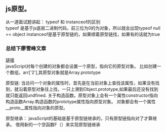 ## js原型。

从一道面试题讲起： typeof 和 instanceof的区别  
typeof 是基于js底层二进制代码，前三位为0的为对象，所以就会出现typeof null == object
instanceof是基于原型链的，如果顺着原型链找，如果有的话就为true

### 总结下廖雪峰文章
[链接](https://www.liaoxuefeng.com/wiki/1022910821149312/1023022043494624)    
javaScript对每个创建的对象都会设置一个原型，指向它的原型对象。
比如创建一个数组，arr['2'],其原型对象就是Array.prototype

原型链:  当访问一个对象的属性时，首先是在当前对象上查找该属性，如果没有找到，就沿着原型对象往上找，一只上溯到Object.prototype,如果最后还没有找到就只能返回undfined.
关于构造函数。原型对象上会有一个属性constructor指向构造函数Array.构造函数的prototype属性指向原型对象。
对象都会有一个属性__proto__属性指向对象的原型。

原型继承： 
javaScript的基础是基于原型链继承的，只有原型链指向对了才算继承。
借用新的一个空函数F（）来实现原型链继承

